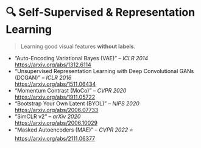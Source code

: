 # 🔍 Self-Supervised & Representation Learning

> Learning good visual features **without labels**.

- “Auto-Encoding Variational Bayes (VAE)” – *ICLR 2014*  
  https://arxiv.org/abs/1312.6114
- “Unsupervised Representation Learning with Deep Convolutional GANs (DCGAN)” – *ICLR 2016*  
  https://arxiv.org/abs/1511.06434
- “Momentum Contrast (MoCo)” – *CVPR 2020*  
  https://arxiv.org/abs/1911.05722
- “Bootstrap Your Own Latent (BYOL)” – *NIPS 2020*  
  https://arxiv.org/abs/2006.07733
- “SimCLR v2” – *arXiv 2020*  
  https://arxiv.org/abs/2006.10029
- “Masked Autoencoders (MAE)” – *CVPR 2022* ⭐  
  https://arxiv.org/abs/2111.06377 